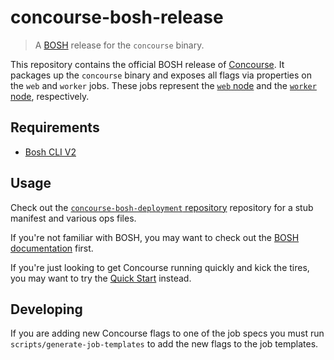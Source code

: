 # concourse-bosh-release

> A [BOSH](https://bosh.io) release for the `concourse` binary.

This repository contains the official BOSH release of
[Concourse](https://concourse-ci.org). It packages up the `concourse` binary
and exposes all flags via properties on the `web` and `worker` jobs. These jobs
represent the [`web` node](https://concourse-ci.org/concourse-web.html) and the
[`worker` node](https://concourse-ci.org/concourse-worker.html), respectively.


## Requirements

- [Bosh CLI V2](https://bosh.io/docs/cli-v2.html#install)


## Usage

Check out the [`concourse-bosh-deployment`
repository](https://github.com/concourse/concourse-bosh-deployment) repository
for a stub manifest and various ops files.

If you're not familiar with BOSH, you may want to check out the [BOSH
documentation](https://bosh.io/docs/) first.

If you're just looking to get Concourse running quickly and kick the tires, you
may want to try the [Quick Start](https://concourse-ci.org/install.html)
instead.

## Developing

If you are adding new Concourse flags to one of the job specs you must run `scripts/generate-job-templates` to add the new flags to the job templates.
